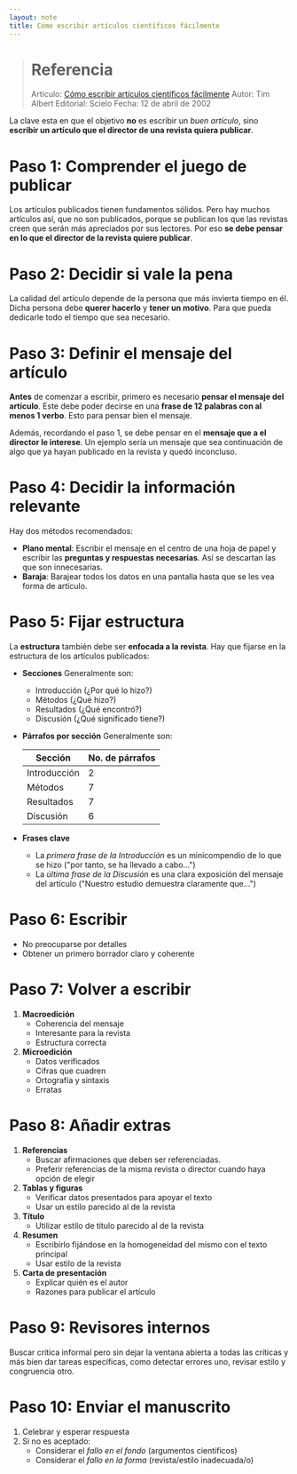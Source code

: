 ```yaml
---
layout: note
title: Cómo escribir artículos científicos fácilmente
---
```


> # Referencia
> Artículo: [Cómo escribir artículos científicos fácilmente](https://scielo.isciii.es/pdf/gs/v16n4/especial.pdf)
> Autor: Tim Albert
> Editorial: Scielo
> Fecha: 12 de abril de 2002

La clave esta en que el objetivo **no** es escribir un *buen artículo*, sino **escribir un artículo que el director de una revista quiera publicar**.

# Paso 1: Comprender el juego de publicar
Los artículos publicados tienen fundamentos sólidos. Pero hay muchos artículos así, que no son publicados, porque se publican los que las revistas creen que serán más apreciados por sus lectores. Por eso **se debe pensar en lo que el director de la revista quiere publicar**.

# Paso 2: **Decidir** si vale la pena
La calidad del artículo depende de la persona que más invierta tiempo en él. Dicha persona debe **querer hacerlo** y **tener un motivo**. Para que pueda dedicarle todo el tiempo que sea necesario.

# Paso 3: Definir el mensaje del artículo
**Antes** de comenzar a escribir, primero es necesario **pensar el mensaje del artículo**. Este debe poder decirse en una **frase de 12 palabras con al menos 1 verbo**. Esto para pensar bien el mensaje.

Además, recordando el paso 1, se debe pensar en el **mensaje que a el director le interese**. Un ejemplo sería un mensaje que sea continuación de algo que ya hayan publicado en la revista y quedó inconcluso.

# Paso 4: Decidir la información relevante
Hay dos métodos recomendados:

* **Plano mental**: Escribir el mensaje en el centro de una hoja de papel y escribir las **preguntas y respuestas necesarias**. Así se descartan las que son innecesarias.
* **Baraja**: Barajear todos los datos en una pantalla hasta que se les vea forma de artículo.

# Paso 5: Fijar estructura
La **estructura** también debe ser **enfocada a la revista**. Hay que fijarse en la estructura de los artículos publicados:

* **Secciones**
    Generalmente son:

    * Introducción (¿Por qué lo hizo?)
    * Métodos (¿Qué hizo?)
    * Resultados (¿Qué encontró?)
    * Discusión (¿Qué significado tiene?)

* **Párrafos por sección**
    Generalmente son:

    | Sección       | No. de párrafos |
    | -             | -               |
    | Introducción  | $2$             |
    | Métodos       | $7$             |
    | Resultados    | $7$             |
    | Discusión     | $6$             |

* **Frases clave**
    * La *primera frase de la Introducción* es un minicompendio de lo que se hizo ("por tanto, se ha llevado a cabo...")
    * La *última frase de la Discusión* es una clara exposición del mensaje del artículo ("Nuestro estudio demuestra claramente que...")
    
# Paso 6: Escribir
* No preocuparse por detalles
* Obtener un primero borrador claro y coherente

# Paso 7: Volver a escribir
1. **Macroedición**
    * Coherencia del mensaje
    * Interesante para la revista
    * Estructura correcta
2. **Microedición**
    * Datos verificados
    * Cifras que cuadren
    * Ortografía y sintaxis
    * Erratas
    
# Paso 8: Añadir extras
1. **Referencias**
    * Buscar afirmaciones que deben ser referenciadas.
    * Preferir referencias de la misma revista o director cuando haya opción de elegir
2. **Tablas y figuras**
    * Verificar datos presentados para apoyar el texto
    * Usar un estilo parecido al de la revista
3. **Título**
    * Utilizar estilo de título parecido al de la revista
4. **Resumen**
    * Escribirlo fijándose en la homogeneidad del mismo con el texto principal
    * Usar estilo de la revista
5. **Carta de presentación**
    * Explicar quién es el autor
    * Razones para publicar el artículo
    
# Paso 9: Revisores internos
Buscar crítica informal pero sin dejar la ventana abierta a todas las críticas y más bien dar tareas específicas, como detectar errores uno, revisar estilo y congruencia otro.

# Paso 10: Enviar el manuscrito
1. Celebrar y esperar respuesta
2. Si no es aceptado:
    * Considerar el *fallo en el fondo* (argumentos científicos)
    * Considerar el *fallo en la forma* (revista/estilo inadecuada/o)
